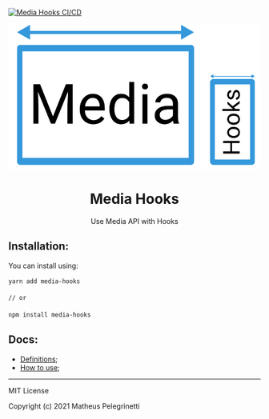 [![Media Hooks CI/CD](https://github.com/Pelegrinetti/media-hooks/actions/workflows/publish.yml/badge.svg)](https://github.com/Pelegrinetti/media-hooks/actions/workflows/publish.yml)

<div align="center">
  <img src="https://github.com/Pelegrinetti/media-hooks/blob/master/logo.svg" alt="Logo do aplicativo" />

  <h1>Media Hooks</h1>
  <p>Use Media API with Hooks</p>
</div>

## Installation:

You can install using:
```bash
yarn add media-hooks

// or

npm install media-hooks
```

## Docs: 
- [Definitions](https://github.com/Pelegrinetti/media-hooks/blob/master/docs/DEFINITION.md);
- [How to use](https://github.com/Pelegrinetti/media-hooks/blob/master/docs/HOW_TO_USE.md);

<hr />

MIT License

Copyright (c) 2021 Matheus Pelegrinetti
